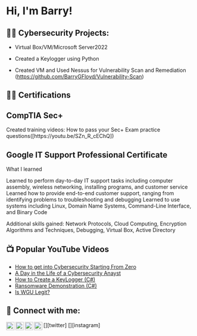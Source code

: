 <h1>Hi, I'm Barry! 
  
<h2>👨‍💻 Cybersecurity Projects:</h2>

- Virtual Box/VM/Microsoft Server2022</b>

- Created a Keylogger using Python
  
- Created VM and Used Nessus for Vulnerability Scan and Remediation
(https://github.com/BarryGFloyd/Vulnerability-Scan)






<h2>👨‍💻 Certifications</h2>

<h2>CompTIA Sec+ </h2>
Created training videos: How to pass your Sec+ Exam practice questions([https://youtu.be/SZn_R_cEChQ])

<h2>Google IT Support Professional Certificate</h2>
What I learned

Learned to perform day-to-day IT support tasks including computer assembly, wireless networking, installing programs, and customer service
Learned how to provide end-to-end customer support, ranging from identifying problems to troubleshooting and debugging
Learned to use systems including Linux, Domain Name Systems, Command-Line Interface, and Binary Code

Additional skills gained:
Network Protocols,
Cloud Computing,
Encryption Algorithms and Techniques,
Debugging,
Virtual Box,
Active Directory



  
<h2>📺 Popular YouTube Videos</h2>

- [How to get into Cybersecurity Starting From Zero](https://www.youtube.com/watch?v=a83ASGn_V_s)
- [A Day in the Life of a Cybersecurity Anayst](https://www.youtube.com/watch?v=uHy3oM7NnoU)
- [How to Create a KeyLogger (C#)](https://www.youtube.com/watch?v=N-L9hklSlNk)
- [Ransomware Demonstration (C#)](https://www.youtube.com/watch?v=OfvdQeh79s0)
- [Is WGU Legit?](https://www.youtube.com/watch?v=E2MwRWxDBkA)

<h2> 🤳 Connect with me:</h2>

[<img align="left" alt="JoshMadakor | YouTube" width="22px" src="https://cdn.jsdelivr.net/npm/simple-icons@v3/icons/youtube.svg" />][youtube]
[<img align="left" alt="JoshMadakor | Twitter" width="22px" src="https://cdn.jsdelivr.net/npm/simple-icons@v3/icons/twitter.svg" />][twitter]
[<img align="left" alt="JoshMadakor | LinkedIn" width="22px" src="https://cdn.jsdelivr.net/npm/simple-icons@v3/icons/linkedin.svg" />][linkedin]
[<img align="left" alt="JoshMadakor | Instagram" width="22px" src="https://cdn.jsdelivr.net/npm/simple-icons@v3/icons/instagram.svg" />][instagram]


[youtube]: www.youtube.com/@TheDestinnations
[linkedin]: https://linkedin.com/in/joshmadakor

<!--
**joshmadakor1/joshmadakor1** is a ✨ _special_ ✨ repository because its `README.md` (this file) appears on your GitHub profile.

Here are some ideas to get you started:

- 🔭 I’m currently working on ...
- 🌱 I’m currently learning ...
- 👯 I’m looking to collaborate on ...
- 🤔 I’m looking for help with ...
- 💬 Ask me about ...
- 📫 How to reach me: ...
- 😄 Pronouns: ...
- ⚡ Fun fact: ...
-->
